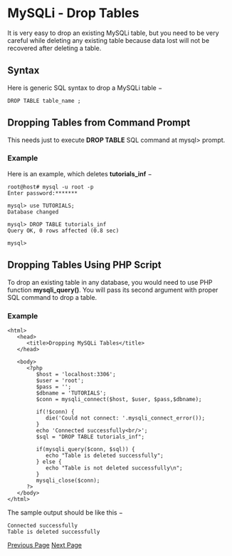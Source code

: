 # MySQLi - Drop Tables
It is very easy to drop an existing MySQLi table, but you need to be very careful while deleting any existing table because data lost will not be recovered after deleting a table.

## Syntax
Here is generic SQL syntax to drop a MySQLi table −

```
DROP TABLE table_name ;
```
## Dropping Tables from Command Prompt
This needs just to execute **DROP TABLE** SQL command at mysql&gt; prompt.

### Example
Here is an example, which deletes **tutorials_inf** −

```
root@host# mysql -u root -p
Enter password:*******

mysql> use TUTORIALS;
Database changed

mysql> DROP TABLE tutorials_inf
Query OK, 0 rows affected (0.8 sec)

mysql>
```
## Dropping Tables Using PHP Script
To drop an existing table in any database, you would need to use PHP function **mysqli_query()**. You will pass its second argument with proper SQL command to drop a table.

### Example
```
<html>
   <head>
      <title>Dropping MySQLi Tables</title>
   </head>
   
   <body>
      <?php  
         $host = 'localhost:3306';  
         $user = 'root';  
         $pass = '';  
         $dbname = 'TUTORIALS';  
         $conn = mysqli_connect($host, $user, $pass,$dbname);  
         
         if(!$conn) {  
            die('Could not connect: '.mysqli_connect_error());  
         }  
         echo 'Connected successfully<br/>';  
         $sql = "DROP TABLE tutorials_inf";
         
         if(mysqli_query($conn, $sql)) {  
            echo "Table is deleted successfully";  
         } else {  
            echo "Table is not deleted successfully\n";
         }  
         mysqli_close($conn);  
      ?>  
   </body>
</html>
```
The sample output should be like this −

```
Connected successfully
Table is deleted successfully
```

[Previous Page](../mysqli/mysqli_create_tables.md) [Next Page](../mysqli/mysqli_insert_query.md) 
